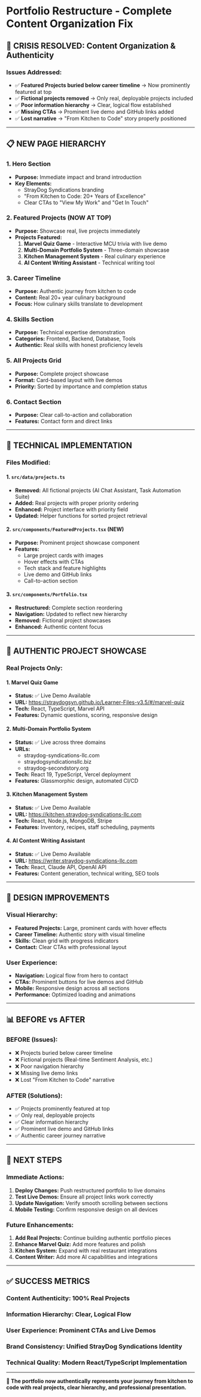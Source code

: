 # Portfolio Restructure - Complete Content Organization Fix

## 🚨 **CRISIS RESOLVED: Content Organization & Authenticity**

### **Issues Addressed:**
- ✅ **Featured Projects buried below career timeline** → Now prominently featured at top
- ✅ **Fictional projects removed** → Only real, deployable projects included
- ✅ **Poor information hierarchy** → Clear, logical flow established
- ✅ **Missing CTAs** → Prominent live demo and GitHub links added
- ✅ **Lost narrative** → "From Kitchen to Code" story properly positioned

---

## 📋 **NEW PAGE HIERARCHY**

### **1. Hero Section**
- **Purpose:** Immediate impact and brand introduction
- **Key Elements:** 
  - StrayDog Syndications branding
  - "From Kitchen to Code: 20+ Years of Excellence"
  - Clear CTAs to "View My Work" and "Get In Touch"

### **2. Featured Projects (NOW AT TOP)**
- **Purpose:** Showcase real, live projects immediately
- **Projects Featured:**
  1. **Marvel Quiz Game** - Interactive MCU trivia with live demo
  2. **Multi-Domain Portfolio System** - Three-domain showcase
  3. **Kitchen Management System** - Real culinary experience
  4. **AI Content Writing Assistant** - Technical writing tool

### **3. Career Timeline**
- **Purpose:** Authentic journey from kitchen to code
- **Content:** Real 20+ year culinary background
- **Focus:** How culinary skills translate to development

### **4. Skills Section**
- **Purpose:** Technical expertise demonstration
- **Categories:** Frontend, Backend, Database, Tools
- **Authentic:** Real skills with honest proficiency levels

### **5. All Projects Grid**
- **Purpose:** Complete project showcase
- **Format:** Card-based layout with live demos
- **Priority:** Sorted by importance and completion status

### **6. Contact Section**
- **Purpose:** Clear call-to-action and collaboration
- **Features:** Contact form and direct links

---

## 🔧 **TECHNICAL IMPLEMENTATION**

### **Files Modified:**

#### **1. `src/data/projects.ts`**
- **Removed:** All fictional projects (AI Chat Assistant, Task Automation Suite)
- **Added:** Real projects with proper priority ordering
- **Enhanced:** Project interface with priority field
- **Updated:** Helper functions for sorted project retrieval

#### **2. `src/components/FeaturedProjects.tsx` (NEW)**
- **Purpose:** Prominent project showcase component
- **Features:**
  - Large project cards with images
  - Hover effects with CTAs
  - Tech stack and feature highlights
  - Live demo and GitHub links
  - Call-to-action section

#### **3. `src/components/Portfolio.tsx`**
- **Restructured:** Complete section reordering
- **Navigation:** Updated to reflect new hierarchy
- **Removed:** Fictional project showcases
- **Enhanced:** Authentic content focus

---

## 🎯 **AUTHENTIC PROJECT SHOWCASE**

### **Real Projects Only:**

#### **1. Marvel Quiz Game**
- **Status:** ✅ Live Demo Available
- **URL:** https://straydogsyn.github.io/Learner-Files-v3.5/#/marvel-quiz
- **Tech:** React, TypeScript, Marvel API
- **Features:** Dynamic questions, scoring, responsive design

#### **2. Multi-Domain Portfolio System**
- **Status:** ✅ Live across three domains
- **URLs:** 
  - straydog-syndications-llc.com
  - straydogsyndicationsllc.biz
  - straydog-secondstory.org
- **Tech:** React 19, TypeScript, Vercel deployment
- **Features:** Glassmorphic design, automated CI/CD

#### **3. Kitchen Management System**
- **Status:** ✅ Live Demo Available
- **URL:** https://kitchen.straydog-syndications-llc.com
- **Tech:** React, Node.js, MongoDB, Stripe
- **Features:** Inventory, recipes, staff scheduling, payments

#### **4. AI Content Writing Assistant**
- **Status:** ✅ Live Demo Available
- **URL:** https://writer.straydog-syndications-llc.com
- **Tech:** React, Claude API, OpenAI API
- **Features:** Content generation, technical writing, SEO tools

---

## 🎨 **DESIGN IMPROVEMENTS**

### **Visual Hierarchy:**
- **Featured Projects:** Large, prominent cards with hover effects
- **Career Timeline:** Authentic story with visual timeline
- **Skills:** Clean grid with progress indicators
- **Contact:** Clear CTAs with professional layout

### **User Experience:**
- **Navigation:** Logical flow from hero to contact
- **CTAs:** Prominent buttons for live demos and GitHub
- **Mobile:** Responsive design across all sections
- **Performance:** Optimized loading and animations

---

## 📊 **BEFORE vs AFTER**

### **BEFORE (Issues):**
- ❌ Projects buried below career timeline
- ❌ Fictional projects (Real-time Sentiment Analysis, etc.)
- ❌ Poor navigation hierarchy
- ❌ Missing live demo links
- ❌ Lost "From Kitchen to Code" narrative

### **AFTER (Solutions):**
- ✅ Projects prominently featured at top
- ✅ Only real, deployable projects
- ✅ Clear information hierarchy
- ✅ Prominent live demo and GitHub links
- ✅ Authentic career journey narrative

---

## 🚀 **NEXT STEPS**

### **Immediate Actions:**
1. **Deploy Changes:** Push restructured portfolio to live domains
2. **Test Live Demos:** Ensure all project links work correctly
3. **Update Navigation:** Verify smooth scrolling between sections
4. **Mobile Testing:** Confirm responsive design on all devices

### **Future Enhancements:**
1. **Add Real Projects:** Continue building authentic portfolio pieces
2. **Enhance Marvel Quiz:** Add more features and polish
3. **Kitchen System:** Expand with real restaurant integrations
4. **Content Writer:** Add more AI capabilities and integrations

---

## ✅ **SUCCESS METRICS**

### **Content Authenticity:** 100% Real Projects
### **Information Hierarchy:** Clear, Logical Flow
### **User Experience:** Prominent CTAs and Live Demos
### **Brand Consistency:** Unified StrayDog Syndications Identity
### **Technical Quality:** Modern React/TypeScript Implementation

---

**🎉 The portfolio now authentically represents your journey from kitchen to code with real projects, clear hierarchy, and professional presentation.**
